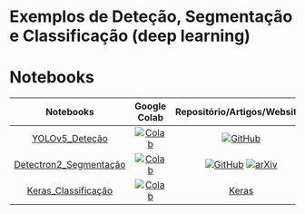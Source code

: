 # Exemplos de Deteção, Segmentação e Classificação (deep learning)

# Notebooks

| **Notebooks**| **Google Colab** | **Repositório/Artigos/Websites**|
|:------------:|:----------------:|:----------------------:|
| [YOLOv5_Deteção](./notebooks/Exemplo_Detecao_Caes_Gatos_V2.ipynb) | [![Colab](https://colab.research.google.com/assets/colab-badge.svg)](https://colab.research.google.com/github/PDI20/Exemplos_Det_Seg_Class/blob/main/notebooks/Exemplo_Detecao_Caes_Gatos_V2.ipynb) | [![GitHub](https://badges.aleen42.com/src/github.svg)](https://github.com/ultralytics/yolov5) |
| [Detectron2_Segmentação](./notebooks/Exemplo_Detectron2_Segmentacao.ipynb) | [![Colab](https://colab.research.google.com/assets/colab-badge.svg)](https://colab.research.google.com/github/PDI20/Exemplos_Det_Seg_Class/blob/main/notebooks/Exemplo_Detectron2_Segmentacao.ipynb) | [![GitHub](https://badges.aleen42.com/src/github.svg)](https://github.com/facebookresearch/detectron2) [![arXiv](https://img.shields.io/badge/arXiv-1703.06870v3-b31b1b.svg)](https://arxiv.org/abs/1703.06870v3) |   
| [Keras_Classificação](./notebooks/Exemplo_Mnist_Keras.ipynb) | [![Colab](https://colab.research.google.com/assets/colab-badge.svg)](https://colab.research.google.com/github/PDI20/Exemplos_Det_Seg_Class/blob/main/notebooks/Exemplo_Mnist_Keras.ipynb) |[Keras](https://keras.io/) |

